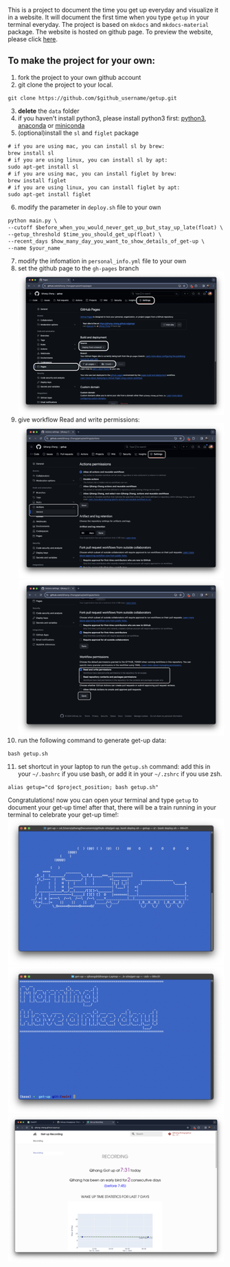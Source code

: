 This is a project to document the time you get up everyday and visualize it in a website. It will document the first time when you type `getup` in your terminal everyday. The project is based on `mkdocs` and `mkdocs-material` package. The website is hosted on github page. To preview the website, please click [here](https://helinxu.github.io/morning_bird/).
## To make the project for your own:
1. fork the project to your own github account
2. git clone the project to your local.
```shell
git clone https://github.com/$github_username/getup.git
```
3. **delete** the `data` folder
4. if you haven't install python3, please install python3 first: [python3](https://www.python.org/downloads/), [anaconda](https://www.anaconda.com/products/distribution) or [miniconda](https://docs.conda.io/en/latest/miniconda.html)
5. (optional)install the `sl` and `figlet` package
```shell
# if you are using mac, you can install sl by brew:
brew install sl
# if you are using linux, you can install sl by apt:
sudo apt-get install sl
# if you are using mac, you can install figlet by brew:
brew install figlet
# if you are using linux, you can install figlet by apt:
sudo apt-get install figlet
```
6. modify the parameter in `deploy.sh` file to your own
```shell
python main.py \
--cutoff $before_when_you_would_never_get_up_but_stay_up_late(float) \
--getup_threshold $time_you_should_get_up(float) \
--recent_days $how_many_day_you_want_to_show_details_of_get-up \
--name $your_name
```
7. modify the infomation in `personal_info.yml` file to your own
8. set the github page to the `gh-pages` branch
![image](./pic/github-page.png)
9. give workflow Read and write permissions:
![image](./pic/workflow-permisson-1.png)
![image](./pic/workflow-permisson-2.png)
10. run the following command to generate get-up data:
```shell
bash getup.sh
```
11.   set shortcut in your laptop to run the `getup.sh` command: add this in your `~/.bashrc` if you use bash, or add it in your `~/.zshrc` if you use zsh.
```shell
alias getup="cd $project_position; bash getup.sh"
```
Congratulations! now you can open your terminal and type `getup` to document your get-up time! after that, there will be a train running in your terminal to celebrate your get-up time!:
![image](./pic/terminal-sl.png)
![image](./pic/terminal-morning.png)
![image](./pic/github-page-preview.png)


